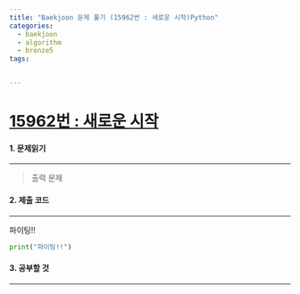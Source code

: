 ```yaml
---
title: "Baekjoon 문제 풀기 (15962번 : 새로운 시작)Python"
categories:
  - baekjoon
  - algorithm
  - bronze5
tags:


---
```



# [15962번 : 새로운 시작](https://www.acmicpc.net/problem/15962)

#### 1. 문제읽기
---

> 출력 문제  


#### 2. 제출 코드 
---

파이팅!!  

```python
print("파이팅!!")
```



#### 3. 공부할 것
---



